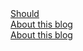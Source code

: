 <div class="sidelinks">
  <a href="/blog/should/">Should</a><br>
  <a href="/blog/thisblog/">About this blog</a><br>
  <a href="/blog/6502kiwi/">About this blog</a><br>
</div>

